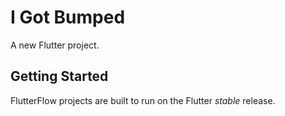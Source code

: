 # I Got Bumped

A new Flutter project.

## Getting Started

FlutterFlow projects are built to run on the Flutter _stable_ release.
